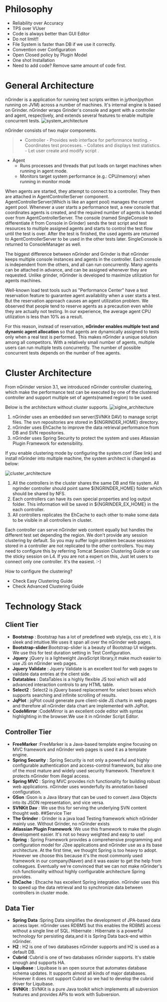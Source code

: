 # Philosophy
- Reliability over Accuracy
- TPS over VUser
- Code is always better than GUI Editor
- Do not limit!!
- File System is faster than DB if we use it correctly.
- Convention over Configuration
- Open Closed policy by Plugin Model
- One shot Installation
- Need to add code? Remove same amount of code first.

# General Architecture
nGrinder is a application for running test scripts written in jython(python running on JVM) across a number of machines. It's internal engine is based on Grinder. nGrinder wraps Grinder's console and agent with a controller and agent, respectively, and extends several features to enable multiple concurrent tests.
![system_architecture](http://www.cubrid.org/files/attach/images/379199/830/434/image_thumb_1.png)

nGrinder consists of two major components.
> - Controller 
	- Provides web interface for performance testing.
	- Coordinates test processes.
	- Collates and displays test statistics.
	- Let user create and modify script .
- Agent
	- Runs processes and threads that put loads on target machines when running in agent mode.
	- Monitors target system performance (e.g.: CPU/memory) when running in monitor mode

When agents are started, they attempt to connect to a controller. They then are attached in AgentControllerServer component. AgentControllerServer(Which is like an agent pool) manages the current agent pool. Whenever a user starts a performance test, a new console that coordinates agents is created, and the required number of agents is handed over from AgentControllerServer. The console (named SingleConsole to differentiate it from Console in Grinder) sends the test script and test resources to multiple assigned agents and starts to control the test flow until the test is over. After the test is finished, the used agents are returned to AgentControllerServer to be used in the other tests later. SingleConsole is returned to ConsoleManager as well.

The biggest difference between nGrinder and Grinder is that nGrinder keeps multiple console instances and agents in the controller. Each console is independent from the others, and all can run concurrently. Many agents can be attached in advance, and can be assigned whenever they are requested. Unlike grinder, nGrinder is developed to maximize utilization for agents machines.

Well-known load test tools such as "Performance Center" have a test reservation feature to guarantee agent availability when a user starts a test. But the reservation approach causes an agent utilization problem. We observed that people tend to reserve agents as a precaution even while they are actually not testing. In our experience, the average agent CPU utilization is less than 10% as a result. 

For this reason, instead of reservation, **nGrinder enables multiple test and dynamic agent allocation** so that agents are dynamically assigned to tests only when a real test is performed. This makes nGrinder a unique solution among all competitors. With a relatively small number of agents, multiple users can run multiple tests concurrently. The number of possible concurrent tests depends on the number of free agents.

# Cluster Architecture
From nGrinder version 3.1, we introduced nGrinder controller clustering, which make the performance test can be executed by one of the clustered controller and support multiple set of agents(named region) to be used.

Below is the architecture without cluster supports.
![siglne_architecture](http://www.cubrid.org/files/attach/images/379199/772/545/image_thumb_4.png)

1. nGrinder uses an embedded svn server(SVNKit DAV) to manage script files. The svn repositories are stored in ${NGRINDER_HOME} directory.
2. nGrinder uses EhCache to improve the data retrieval performance from DB and SVN repositories.
3. nGrinder uses Spring Security to protect the system and uses Atlassian Plugin Framework for extensibility.

If you enable clustering mode by configuring the system.conf (See link) and install nGrinder into multiple machine, the system architect is changed as below:

![cluster_architecture](http://www.cubrid.org/files/attach/images/379199/772/545/image_thumb_7.png)

1. All the controllers in the cluster shares the same DB and file system. All ngrinder controller should point same ${NGRINDER_HOME} folder which should be shared by NFS.
2. Each controllers can have its own special properties and log output folder. This information will be saved in ${NGRINDER_EX_HOME} in the each controller.
3. All controllers replicates the EhCache to each other to make some data to be visible in all controllers in cluster.

Each controller can serve nGrinder web content equally but handles the different test set depending the region. We don't provide any session clustering by default. So you may suffer login problem because sessions stored in a controller are not replicated to the other controllers. You may need to configure this by referring Tomcat Session Clustering Guide or use the sticky session on L4. If you are not a expert on this, Just let users to connect only one controller. It's the easiest. :-)

How to configure the clustering?
- Check Easy Clustering Guide
- Check Advanced Clustering Guide

# Technology Stack
## Client Tier
- **Bootstrap** : Bootstrap has a lot of predefined web style(js, css etc ), it is sleek and intuitive.We uses it span all over the nGrinder web pages.
- **Bootstrap-slider**:Bootstrap-slider is a beauty of Bootstrap UI widgets. We use this for test duration setting in Test Configuration.
- **Jquery** :jQuery is a lightweight JavaScript library,it make much easier to use JS on nGrinder web pages.
- **Jquery Validate** : Jquery Validate is an excellent tool for web pages to validate data entries at the client side.
- **Datatables** : DataTables is a highly flexible JS tool which will add advanced interaction controls to any HTML table.
- **Select2** : Select2 is jQuery based replacement for select boxes which supports searching and infinite scrolling of results.
- **JqPlot** :  jqPlot could generate pure client-side JS charts in web pages and therefore all nGrinder data chart are implemented with JqPlot.
- **CodeMirror** :CodeMirror is an excellent code editor with syntax highlighting in the browser.We use it in nGrinder Script Editor.
## Controller Tier
- **FreeMarker** :FreeMarker is a Java-based template engine focusing on MVC framework and nGrinder web pages is used it as a template engine.
- **Spring Security** :  Spring Security is not only a powerful and highly configurable authentication and access-control framework, but also one of the most mature and widely used security framework. Therefore it protects nGrinder from illegal access.
- **Spring MVC** : Spring MVC provides rich functionality for building robust web applications. nGrinder uses wonderfully its annotation based configuration.
- **GSon** :Gson is a Java library that can be used to convert Java Objects into its JSON representation, and vice versa.
- **SVNKit Dav** : We use this for serving the underlying SVN content thought web.
##Service Tier
- **The Grinder** : Grinder is a java load Testing framework which nGrinder mainly use. Without Grinder, no nGrinder exists
- **Atlassian Plugin Framework** :We use this framework to make the plugin development easier. It's not so heavy weighted and easy to use!
- **Spring**  : Spring Framework provides a comprehensive programming and configuration model for J2ee applications and nGrinder use as a its base architecture. At the first time, we thought Spring is too heavy to adopt. However we choose this because it's the most commonly used framework in our company(Naver) and it was easier to get the help from colleagues. Eventually we're convinced that we can not make nGrinder's rich functionality without highly configurable architecture Spring provides.
- **EhCache** : Ehcache has excellent Spring integration. nGrinder uses this to speed up the data retrieval and to synchronize data between controllers in cluster mode.
## Data Tier
- **Spring Data** :Spring Data simplifies the development of JPA-based data access layer. nGrinder uses RDBMS but this enables the RDBMS access without a single line of SQL.
Hibernate : Hibernate is a powerful technology for persisting data,and it is Spring Data back-end within nGrinder.
- **H2** : H2 is one of two databases nGrinder supports and H2 is used as a default DB.
- **Cubrid** :Cubrid is one of two databases nGrinder supports. It's stable enough and supports HA.
- **Liquibase** : Liquibase is an open source that automates database schema updates. It supports almost all kinds of major databases. However it does not support Cubrid so we had to develop the cubrid driver for Liquibase.
- **SVNKit** : SVNKit is a pure Java toolkit which implements all subversion features and provides APIs to work with Subversion.